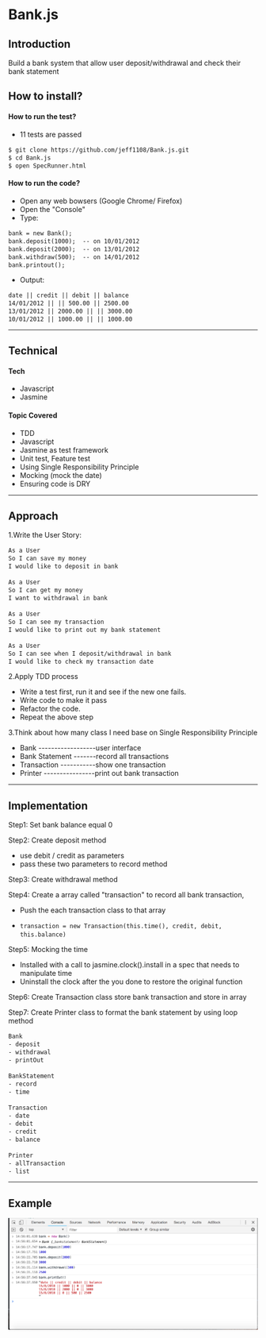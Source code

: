 # Bank.js

## Introduction
Build a bank system that allow user deposit/withdrawal and check their bank statement

## How to install?

#### How to run the test?
- 11 tests are passed
```
$ git clone https://github.com/jeff1108/Bank.js.git
$ cd Bank.js
$ open SpecRunner.html
```


#### How to run the code?
- Open any web bowsers (Google Chrome/ Firefox)
- Open the "Console"
- Type:
```
bank = new Bank();
bank.deposit(1000);  -- on 10/01/2012
bank.deposit(2000);  -- on 13/01/2012
bank.withdraw(500);  -- on 14/01/2012
bank.printout();
```
- Output:
```
date || credit || debit || balance
14/01/2012 || || 500.00 || 2500.00
13/01/2012 || 2000.00 || || 3000.00
10/01/2012 || 1000.00 || || 1000.00
```
---
## Technical

#### Tech
- Javascript
- Jasmine

#### Topic Covered
- TDD
- Javascript
- Jasmine as test framework
- Unit test, Feature test
- Using Single Responsibility Principle
- Mocking (mock the date)
- Ensuring code is DRY
---
## Approach
1.Write the User Story:

```
As a User
So I can save my money
I would like to deposit in bank

As a User
So I can get my money
I want to withdrawal in bank

As a User
So I can see my transaction
I would like to print out my bank statement

As a User
So I can see when I deposit/withdrawal in bank
I would like to check my transaction date
```

2.Apply TDD process
- Write a test first, run it and see if the new one fails.
- Write code to make it pass
- Refactor the code.
- Repeat the above step

3.Think about how many class I need base on Single Responsibility Principle
- Bank ------------------user interface
- Bank Statement -------record all transactions
- Transaction -----------show one transaction
- Printer ----------------print out bank transaction
---
## Implementation
Step1: Set bank balance equal 0

Step2: Create deposit method
- use debit / credit as parameters
- pass these two parameters to record method

Step3: Create withdrawal method

Step4: Create a array called "transaction" to record all bank transaction,
- Push the each transaction class to that array

- `transaction = new Transaction(this.time(), credit, debit, this.balance)`

Step5: Mocking the time
- Installed with a call to jasmine.clock().install in a spec that needs to manipulate time
- Uninstall the clock after the you done to restore the original function

Step6: Create Transaction class store bank transaction and store in array

Step7: Create Printer class to format the bank statement by using loop method

```
Bank                                     
- deposit
- withdrawal
- printOut

BankStatement
- record
- time

Transaction
- date
- debit
- credit
- balance

Printer
- allTransaction
- list
```
----

## Example
![Alt text](Bank-example.png)
